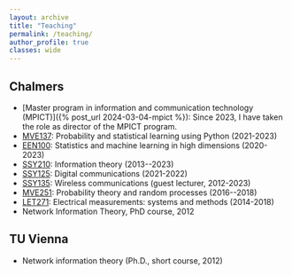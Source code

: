 ```yaml
---
layout: archive
title: "Teaching"
permalink: /teaching/
author_profile: true
classes: wide
---
```



## Chalmers ##

- [Master program in information and communication technology (MPICT)]({% post_url 2024-03-04-mpict %}): 
Since 2023, I
have taken the role as director of the MPICT program.
- [MVE137](https://chalmers.instructure.com/courses/15077/assignments/syllabus): Probability and statistical learning using Python (2021-2023)
- [EEN100](https://chalmers.instructure.com/courses/10132): Statistics and machine learning in high dimensions (2020-2023)
- [SSY210](https://chalmers.instructure.com/courses/23386): Information theory (2013--2023)
- [SSY125](https://chalmers.instructure.com/courses/20979): Digital
  communications (2021-2022)
- [SSY135](https://www.student.chalmers.se/sp/course?course_id=20251): Wireless communications (guest lecturer, 2012-2023)
- [MVE251](https://pingpong.chalmers.se/public/courseId/6916/publicPage.do): Probability theory and random processes (2016--2018)
- [LET271](https://www.student.chalmers.se/sp/course?course_id=23877): Electrical measurements: systems and methods (2014-2018)
- Network Information Theory, PhD course, 2012



## TU Vienna ##

- Network information theory (Ph.D., short course, 2012)

